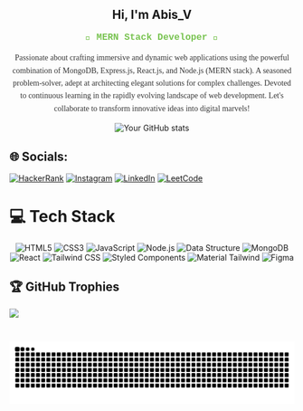<h2 align="center">Hi, I'm Abis_V</h2>
<h3 align="center" style="color: #78C350; font-family: 'Courier New', Courier, monospace; margin-top: 5px;">🚀 MERN Stack Developer 🌟</h3>

<p align="center" style="color: #333; font-family: 'Times New Roman', Times, serif; max-width: 600px; margin: auto; line-height: 1.6;">
 Passionate about crafting immersive and dynamic web applications using the powerful combination of MongoDB, Express.js, React.js, and Node.js (MERN stack). A seasoned problem-solver, adept at architecting elegant solutions for complex challenges. Devoted to continuous learning in the rapidly evolving landscape of web development. Let's collaborate to transform innovative ideas into digital marvels!
</p>


<p align="center">
  <img src="https://github-readme-stats.vercel.app/api?username=AbisAbz&show_icons=true&theme=radical" alt="Your GitHub stats" />
</p>

## 🌐 Socials:
<!-- Badges from https://github.com/Ileriayo/markdown-badges -->
 [![HackerRank](https://img.shields.io/badge/HackerRank-2EC866?style=for-the-badge&logo=hackerrank&logoColor=white)](https://www.hackerrank.com/abisabz529) [![Instagram](https://img.shields.io/badge/Instagram-%23E4405F.svg?logo=Instagram&logoColor=white)](https://instagram.com/abis_abz ) [![LinkedIn](https://img.shields.io/badge/LinkedIn-%230077B5.svg?logo=linkedin&logoColor=white)](https://linkedin.com/in/abis-v) [![LeetCode](https://img.shields.io/badge/LeetCode-%23FFA116.svg?logo=leetcode&logoColor=white)](https://leetcode.com/abisabz/) 



# 💻 Tech Stack
<!-- Badges from https://github.com/Ileriayo/markdown-badges -->
<div align="center">
  <p>
    <img src="https://img.shields.io/badge/html5-%23E34F26.svg?style=for-the-badge&logo=html5&logoColor=white" alt="HTML5" />
    <img src="https://img.shields.io/badge/css3-%231572B6.svg?style=for-the-badge&logo=css3&logoColor=white" alt="CSS3" />
    <img src="https://img.shields.io/badge/javascript-%23323330.svg?style=for-the-badge&logo=javascript&logoColor=%23F7DF1E" alt="JavaScript" />
    <img src="https://img.shields.io/badge/-Node.js-%2343853D?style=for-the-badge&logo=node.js&logoColor=white" alt="Node.js" />
    <img src="https://img.shields.io/badge/Data--Structure-%23007396?style=for-the-badge" alt="Data Structure" />
    <img src="https://img.shields.io/badge/-MongoDB-%2347A248?style=for-the-badge&logo=mongodb&logoColor=white" alt="MongoDB" /><br/>
    <img src="https://img.shields.io/badge/react-%2320232a.svg?style=for-the-badge&logo=react&logoColor=%2361DAFB" alt="React" />
    <img src="https://img.shields.io/badge/tailwindcss-%2338B2AC.svg?style=for-the-badge&logo=tailwind-css&logoColor=white" alt="Tailwind CSS" />
    <img src="https://img.shields.io/badge/styled--components-DB7093?style=for-the-badge&logo=styled-components&logoColor=white" alt="Styled Components" />
    <img src="https://img.shields.io/badge/-Material%20Tailwind-%231a202c?style=for-the-badge" alt="Material Tailwind" />
    <img src="https://img.shields.io/badge/figma-%23F24E1E.svg?style=for-the-badge&logo=figma&logoColor=white" alt="Figma" />
  </p>
</div>

## 🏆 GitHub Trophies
![](https://github-profile-trophy.vercel.app/?username=AbisAbz&theme=onedark&no-frame=false&no-bg=true&margin-w=4)










  






# ![Snake animation](/github-grid-snake.svg)
